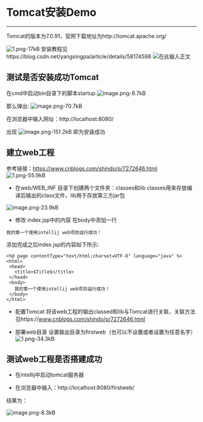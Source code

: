 # Tomcat安装Demo

---
Tomcat的版本为7.0.91，官网下载地址为http://tomcat.apache.org/

![1.png-17kB][1]
安装教程见https://blog.csdn.net/yangxingpa/article/details/58174598
![在此输入正文][2]

测试是否安装成功Tomcat
--
在cmd中启动bin目录下的脚本startup
![image.png-9.7kB][3]

那么弹出:
![image.png-70.7kB][4]

在浏览器中输入网址：http://localhost:8080/

出现
![image.png-151.2kB][5]
即为安装成功

建立web工程
--
参考链接：https://www.cnblogs.com/shindo/p/7272646.html
![1.png-55.9kB][6]

* 在web/WEB_INF 目录下创建两个文件夹：classes和lib
classes用来存放编译后输出的class文件，lib用于存放第三方jar包

![image.png-23.9kB][7]

* 修改 index.jsp中的内容
  在body中添加一行
```
我的第一个使用intellij web项目运行成功！
```
 
 添加完成之后index.jsp的内容如下所示:
 ```
 <%@ page contentType="text/html;charset=UTF-8" language="java" %>
<html>
  <head>
    <title>$Title$</title>
  </head>
  <body>
    我的第一个使用intellij web项目运行成功！
  </body>
</html>

 ```

* 配置Tomcat
  将该web工程的输出classed和lib与Tomcat进行关联，关联方法见https://www.cnblogs.com/shindo/p/7272646.html

* 部署web目录
设置输出目录为firstweb（也可以不设置或者设置为任意名字）
![1.png-34.3kB][9]

测试web工程是否搭建成功
--

* 在intellij中启动tomcat服务器

* 在浏览器中输入：http://localhost:8080/firstweb/

结果为：

![image.png-8.3kB][10]


  [1]: http://static.zybuluo.com/lihuijuan114/mae0h9yg6gydrom91abvohmx/1.png
  [2]: http://static.zybuluo.com/lihuijuan114/ejm4rf5tuycwnh4edmd4yoty/image.png
  [3]: http://static.zybuluo.com/lihuijuan114/amlg5wj4yshvsehuv2x4iq96/image.png
  [4]: http://static.zybuluo.com/lihuijuan114/357dcazcystqrjxisbwbhkmo/image.png
  [5]: http://static.zybuluo.com/lihuijuan114/m4qveceqpydae44uf1fvv0jf/image.png
  [6]: http://static.zybuluo.com/lihuijuan114/fcrhw30lpxmx64uxnf71yj0f/1.png
  [7]: http://static.zybuluo.com/lihuijuan114/tyczhrvti3c1p53jcr0yw4z9/image.png
  [8]: http://static.zybuluo.com/lihuijuan114/3bd7fv31bfet5advdfj79zeg/1.png
  [9]: http://static.zybuluo.com/lihuijuan114/zq002zp4rklsqwrx6gw7w7tf/1.png
  [10]: http://static.zybuluo.com/lihuijuan114/udggokd35sdmzn0wwey8ae72/image.png
